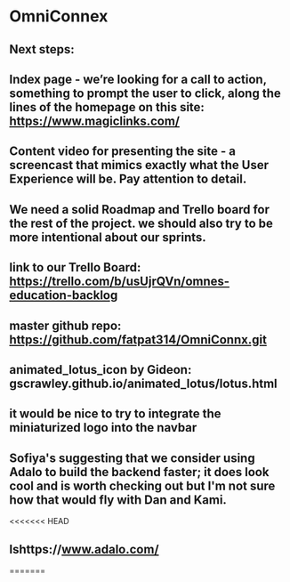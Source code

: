 # OmniConnex #

## Next steps:

## Index page - we’re looking for a call to action, something to prompt the user to click, along the lines of the homepage on this site: https://www.magiclinks.com/

## Content video for presenting the site - a screencast that mimics exactly what the User Experience will be. Pay attention to detail. 

## We need a solid Roadmap and Trello board for the rest of the project. we should also try to be more intentional about our sprints.

## link to our Trello Board: https://trello.com/b/usUjrQVn/omnes-education-backlog


## master github repo: https://github.com/fatpat314/OmniConnx.git

## animated_lotus_icon by Gideon: gscrawley.github.io/animated_lotus/lotus.html

## it would be nice to try to integrate the miniaturized logo into the navbar

## Sofiya's suggesting that we consider using Adalo to build the backend faster; it does look cool and is worth checking out but I'm not sure how that would fly with Dan and Kami.
<<<<<<< HEAD
## lshttps://www.adalo.com/
=======